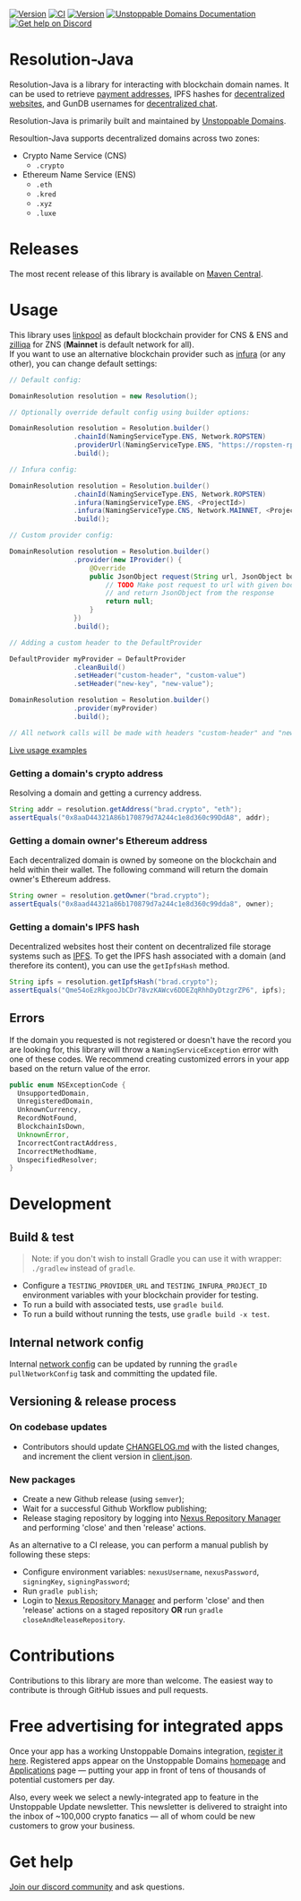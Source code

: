 [![Version](https://img.shields.io/maven-central/v/com.unstoppabledomains/resolution)](https://search.maven.org/artifact/com.unstoppabledomains/resolution)
[![CI](https://github.com/unstoppabledomains/resolution-java/workflows/Build%20%26%20test/badge.svg?branch=master)](https://github.com/unstoppabledomains/resolution-java/actions)
[![Version](https://img.shields.io/github/license/unstoppabledomains/resolution-java)](LICENSE)
[![Unstoppable Domains Documentation](https://img.shields.io/badge/docs-unstoppabledomains.com-blue)](https://docs.unstoppabledomains.com/)
[![Get help on Discord](https://img.shields.io/badge/Get%20help%20on-Discord-blueviolet)](https://discord.gg/b6ZVxSZ9Hn)

# Resolution-Java

Resolution-Java is a library for interacting with blockchain domain names. It can be used to retrieve [payment addresses](https://unstoppabledomains.com/features#Add-Crypto-Addresses), IPFS hashes for [decentralized websites](https://unstoppabledomains.com/features#Build-Website), and GunDB usernames for [decentralized chat](https://unstoppabledomains.com/chat).

Resolution-Java is primarily built and maintained by [Unstoppable Domains](https://unstoppabledomains.com/).

Resoultion-Java supports decentralized domains across two zones:

- Crypto Name Service (CNS)
  - `.crypto`
- Ethereum Name Service (ENS)
  - `.eth`
  - `.kred`
  - `.xyz`
  - `.luxe`

# Releases

The most recent release of this library is available on [Maven Central](https://search.maven.org/artifact/com.unstoppabledomains/resolution). 

# Usage

This library uses [linkpool](https://linkpool.io/) as default blockchain provider for CNS & ENS and 
[zilliqa](https://zilliqa.com) for ZNS (**Mainnet** is default network for all).  
If you want to use an alternative blockchain provider such as [infura](https://infura.io/) (or any other), you can
 change default settings:
 
```java
// Default config: 

DomainResolution resolution = new Resolution(); 

// Optionally override default config using builder options:

DomainResolution resolution = Resolution.builder()
                .chainId(NamingServiceType.ENS, Network.ROPSTEN)
                .providerUrl(NamingServiceType.ENS, "https://ropsten-rpc.linkpool.io/")
                .build(); 

// Infura config:

DomainResolution resolution = Resolution.builder()
                .chainId(NamingServiceType.ENS, Network.ROPSTEN)
                .infura(NamingServiceType.ENS, <ProjectId>)
                .infura(NamingServiceType.CNS, Network.MAINNET, <ProjectId>)
                .build();

// Custom provider config:

DomainResolution resolution = Resolution.builder()
                .provider(new IProvider() {      
                    @Override
                    public JsonObject request(String url, JsonObject body) throws IOException {
                        // TODO Make post request to url with given body 
                        // and return JsonObject from the response
                        return null;
                    }
                })
                .build();

// Adding a custom header to the DefaultProvider

DefaultProvider myProvider = DefaultProvider
                .cleanBuild()
                .setHeader("custom-header", "custom-value")
                .setHeader("new-key", "new-value");

DomainResolution resolution = Resolution.builder()
                .provider(myProvider)
                .build();

// All network calls will be made with headers "custom-header" and "new-key" instead of default ones

```

[Live usage examples](samples.md)

### Getting a domain's crypto address

Resolving a domain and getting a currency address.

```java
String addr = resolution.getAddress("brad.crypto", "eth");
assertEquals("0x8aaD44321A86b170879d7A244c1e8d360c99DdA8", addr);
```

### Getting a domain owner's Ethereum address

Each decentralized domain is owned by someone on the blockchain and held within their wallet. The following command will return the domain owner's Ethereum address.

```java
String owner = resolution.getOwner("brad.crypto");
assertEquals("0x8aad44321a86b170879d7a244c1e8d360c99dda8", owner);
```

### Getting a domain's IPFS hash

Decentralized websites host their content on decentralized file storage systems such as [IPFS](http://ipfs.io/). 
To get the IPFS hash associated with a domain (and therefore its content), you can use the `getIpfsHash` method.

```java
String ipfs = resolution.getIpfsHash("brad.crypto");
assertEquals("Qme54oEzRkgooJbCDr78vzKAWcv6DDEZqRhhDyDtzgrZP6", ipfs);
```

## Errors

If the domain you requested is not registered or doesn't have the record you are looking for, this library will throw a `NamingServiceException` error with one of these codes. We recommend creating customized errors in your app based on the return value of the error.

```java
public enum NSExceptionCode {
  UnsupportedDomain,
  UnregisteredDomain,
  UnknownCurrency,
  RecordNotFound,
  BlockchainIsDown,
  UnknownError,
  IncorrectContractAddress,
  IncorrectMethodName,
  UnspecifiedResolver;
}
```

# Development

## Build & test

> Note: if you don't wish to install Gradle you can use it with wrapper: `./gradlew` instead of `gradle`.

- Configure a `TESTING_PROVIDER_URL` and `TESTING_INFURA_PROJECT_ID` environment variables with your blockchain
 provider for testing.
- To run a build with associated tests, use `gradle build`.
- To run a build without running the tests, use `gradle build -x test`.

## Internal network config

Internal [network config](src/main/resources/com/unstoppabledomains/config/network/network-config.json) 
can be updated by running the `gradle pullNetworkConfig` task and committing the updated file.

## Versioning & release process

### On codebase updates

- Contributors should update [CHANGELOG.md](CHANGELOG.md) with the listed changes, and increment the client version in [client.json](src/main/resources/com/unstoppabledomains/client/client.json).

### New packages

- Create a new Github release (using `semver`);
- Wait for a successful Github Workflow publishing;
- Release staging repository by logging into [Nexus Repository Manager](https://oss.sonatype.org/) and
 performing 'close' and then 'release' actions.

As an alternative to a CI release, you can perform a manual publish by following these steps:

- Configure environment variables: `nexusUsername`, `nexusPassword`, `signingKey`, `signingPassword`;
- Run `gradle publish`;
- Login to [Nexus Repository Manager](https://oss.sonatype.org/) and perform 'close' and then
  'release' actions on a staged repository **OR** run `gradle closeAndReleaseRepository`.

# Contributions

Contributions to this library are more than welcome. The easiest way to contribute is through GitHub issues and pull requests.

# Free advertising for integrated apps

Once your app has a working Unstoppable Domains integration, [register it here](https://unstoppabledomains.com/app-submission). Registered apps appear on the Unstoppable Domains [homepage](https://unstoppabledomains.com/) and [Applications](https://unstoppabledomains.com/apps) page — putting your app in front of tens of thousands of potential customers per day.

Also, every week we select a newly-integrated app to feature in the Unstoppable Update newsletter. This newsletter is delivered to straight into the inbox of ~100,000 crypto fanatics — all of whom could be new customers to grow your business.

# Get help
[Join our discord community](https://discord.com/invite/b6ZVxSZ9Hn) and ask questions.  
